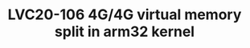 ---
categories:
- lvc20
description: On 32-bit Linux machines, the 4GB of virtual memory are usually split
  between 3GB address space for user processes and a little under 1GB directly mapped
  physical memory. <br /> <br /> While kernels can address more physical memory than
  what is directly mapped, this requires the "highmem" feature that is likely going
  away in the long run, while there are still systems using 32-bit ARM Linux with
  2GB or more that should get kernel updates for many years to come.<br /> <br />
  As an alternative to highmem, we are proposing a new way to split the available
  virtual memory, giving 3.75GB of address space to both user space and to the linear
  physical memory mapping.<br /> <br /> In this presentation, we discuss the state
  of those patches and the trade-offs we found for performance, security and compatibility
  with existing systems.
image: /assets/images/featured-images/lvc20/LVC20-106.png
session_id: LVC20-106
session_room: Linux/Android
session_slot:
  end_time: 2020-09-22 12:40
  start_time: 2020-09-22 12:15
session_speakers:
- speaker_bio: Arnd Bergmann has been with Linaro since almost the beginning. He&#39;s
    worked on the kernel across many CPU architectures over his career is and currently
    co-maintaining the soc tree that is used for merging platform support into the
    kernel.
  speaker_company: Linaro Ltd
  speaker_image: http://avatars.sched.co/a/84/7368397/avatar.jpg.320x320px.jpg?fd6
  speaker_name: Arnd Bergmann
  speaker_position: Linux Kernel Developer
  speaker_role: attendee, speaker
session_track: Linux Kernel
tag: session
tags: Linux Kernel
title: LVC20-106 4G/4G virtual memory split in arm32 kernel
---